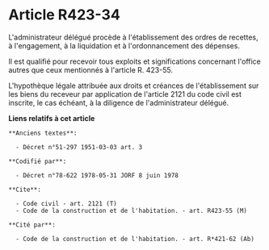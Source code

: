 # Article R423-34

L'administrateur délégué procède à l'établissement des ordres de recettes, à l'engagement, à la liquidation et à
l'ordonnancement des dépenses.

Il est qualifié pour recevoir tous exploits et significations concernant l'office autres que ceux mentionnés à l'article R.
423-55.

L'hypothèque légale attribuée aux droits et créances de l'établissement sur les biens du receveur par application de
l'article 2121 du code civil est inscrite, le cas échéant, à la diligence de l'administrateur délégué.

**Liens relatifs à cet article**

	**Anciens textes**:

	  - Décret n°51-297 1951-03-03 art. 3

	**Codifié par**:

	  - Décret n°78-622 1978-05-31 JORF 8 juin 1978

	**Cite**:

	  - Code civil - art. 2121 (T)
	  - Code de la construction et de l'habitation. - art. R423-55 (M)

	**Cité par**:

	  - Code de la construction et de l'habitation. - art. R*421-62 (Ab)
